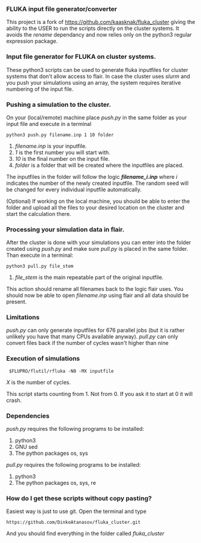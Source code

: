 ### FLUKA input file generator/converter
This project is a fork of https://github.com/kaasknak/fluka_cluster 
giving the ability to the USER to run the scripts directly on the 
cluster systems. It avoids the *rename* dependancy and now relies 
only on the python3 regular expression package.

### Input file generator for FLUKA on cluster systems.
These python3 scripts can be used to generate fluka inputfiles for cluster systems that don't allow access to flair.
In case the cluster uses *slurm* and you push your simulations using an array, the system requires iterative numbering of the input file.

### Pushing a simulation to the cluster.
On your (local/remote) machine place *push.py* in the same folder as your input file and execute in a terminal

```shell
python3 push.py filename.inp 1 10 folder
```
 1. *filename.inp* is your inputfile. 
 2. *1* is the first number you will start with.
 3. *10* is the final number on the input file.
 4. *folder* is a folder that will be created where the inputfiles are placed.

The inputfiles in the folder will follow the logic ***filename_i.inp*** where *i* indicates the number of the newly created inputfile.
The random seed will be changed for every individual inputfile automatically.

(Optional) If working on the local machine, you should be able to enter the folder and upload all the files to your desired location on the cluster and start the calculation there.

### Processing your simulation data in flair.
After the cluster is done with your simulations you can enter into the folder created using *push.py* and make sure *pull.py* is placed in the same folder. Than execute in a terminal:

```shell
python3 pull.py file_stem
```
 1. *file_stem* is the main repeatable part of the original inputfile.

This action should rename all filenames back to the logic flair uses.
You should now be able to open *filename.inp* using flair and all data should be present.

### Limitations
*push.py* can only generate inputfiles for 676 parallel jobs (but it is rather unlikely you have that many CPUs available anyway).
*pull.py* can only convert files back if the number of cycles wasn't higher than nine

### Execution of simulations
```shell
 $FLUPRO/flutil/rfluka -N0 -MX inputfile
````
*X* is the number of cycles.

This script starts counting from 1. Not from 0. If you ask it to start at 0 it will crash.

### Dependencies
*push.py* requires the following programs to be installed:
 1. python3
 2. GNU sed
 3. The python packages os, sys

*pull.py* requires the following programs to be installed:
 1. python3
 3. The python packages os, sys, re

### How do I get these scripts without copy pasting?
Easiest way is just to use git. Open the terminal and type
```shell
https://github.com/DinkoAtanasov/fluka_cluster.git
```
And you should find everything in the folder called *fluka_cluster*
